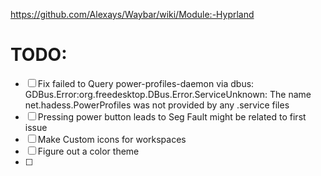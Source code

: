 https://github.com/Alexays/Waybar/wiki/Module:-Hyprland
# TODO:
* [ ] Fix failed to Query power-profiles-daemon via dbus: GDBus.Error:org.freedesktop.DBus.Error.ServiceUnknown: The name net.hadess.PowerProfiles was not provided by any .service files
* [ ] Pressing power button leads to Seg Fault might be related to first issue
* [ ] Make Custom icons for workspaces
* [ ] Figure out a color theme
* [ ] 